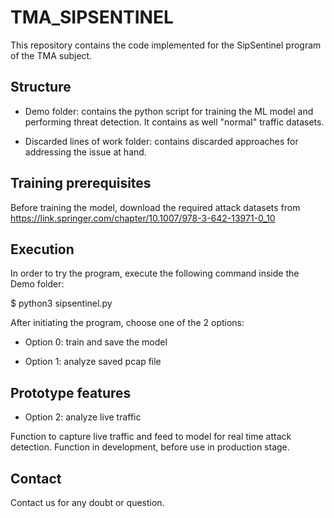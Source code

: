 # TMA_SIPSENTINEL
This repository contains the code implemented for the SipSentinel program of the TMA subject.

## Structure
- Demo folder: contains the python script for training the ML model and performing threat detection. It contains as well "normal" traffic datasets.

- Discarded lines of work folder: contains discarded approaches for addressing the issue at hand.

## Training prerequisites
Before training the model, download the required attack datasets from https://link.springer.com/chapter/10.1007/978-3-642-13971-0_10 

## Execution
In order to try the program, execute the following command inside the Demo folder:

$ python3 sipsentinel.py

After initiating the program, choose one of the 2 options:


- Option 0: train and save the model


- Option 1: analyze saved pcap file

## Prototype features
- Option 2: analyze live traffic

Function to capture live traffic and feed to model for real time attack detection. Function in development, before use in production stage.


## Contact
Contact us for any doubt or question.

